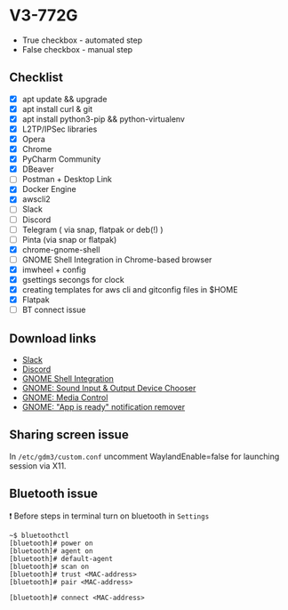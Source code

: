 # V3-772G
* True checkbox - automated step
* False checkbox - manual step

## Checklist
- [x] apt update && upgrade
- [x] apt install curl & git
- [x] apt install python3-pip && python-virtualenv
- [x] L2TP/IPSec libraries
- [x] Opera
- [x] Chrome
- [x] PyCharm Community
- [x] DBeaver
- [ ] Postman + Desktop Link
- [x] Docker Engine
- [x] awscli2
- [ ] Slack
- [ ] Discord
- [ ] Telegram ( via snap, flatpak or deb(!) )
- [ ] Pinta (via snap or flatpak)
- [x] chrome-gnome-shell
- [ ] GNOME Shell Integration in Chrome-based browser
- [x] imwheel + config
- [x] gsettings secongs for clock
- [x] creating templates for aws cli and gitconfig files in $HOME
- [x] Flatpak
- [ ] BT connect issue

## Download links
* [Slack](https://slack.com/downloads/linux)
* [Discord](https://discord.com/download)
* [GNOME Shell Integration](https://chrome.google.com/webstore/detail/gnome-shell-integration/gphhapmejobijbbhgpjhcjognlahblep)
* [GNOME: Sound Input & Output Device Chooser](https://extensions.gnome.org/extension/906/sound-output-device-chooser/)
* [GNOME: Media Control](https://extensions.gnome.org/extension/4470/media-controls/)
* [GNOME: "App is ready" notification remover](https://extensions.gnome.org/extension/1007/window-is-ready-notification-remover/)

## Sharing screen issue
In `/etc/gdm3/custom.conf` uncomment WaylandEnable=false for launching session via X11.

## Bluetooth issue
:exclamation: Before steps in terminal turn on bluetooth in `Settings`

    ~$ bluetoothctl
    [bluetooth]# power on
    [bluetooth]# agent on
    [bluetooth]# default-agent
    [bluetooth]# scan on
    [bluetooth]# trust <MAC-address>
    [bluetooth]# pair <MAC-address>

	[bluetooth]# connect <MAC-address>
